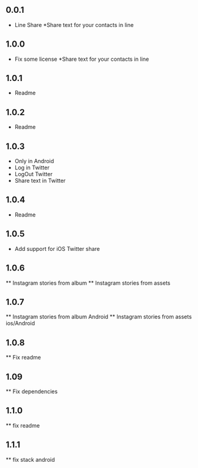 ## 0.0.1

* Line Share
*Share text for your contacts in line

## 1.0.0

* Fix some license
*Share text for your contacts in line

## 1.0.1

* Readme

## 1.0.2

* Readme

## 1.0.3
* Only in Android
* Log in Twitter
* LogOut Twitter
* Share text in Twitter

## 1.0.4
* Readme

## 1.0.5
* Add support for iOS Twitter share

## 1.0.6
** Instagram stories from album
** Instagram stories from assets

## 1.0.7
** Instagram stories from album Android
** Instagram stories from assets ios/Android

## 1.0.8
** Fix readme

## 1.09
** Fix dependencies

## 1.1.0
** fix readme

## 1.1.1
** fix stack android